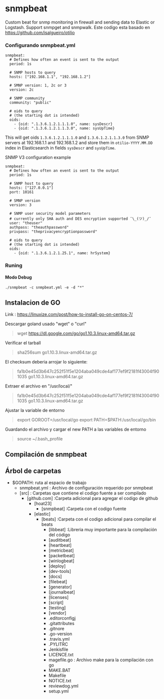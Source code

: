 # snmpbeat
Custom beat for snmp monitoring in firewall and sending data to Elastic or Logstash. Support snmpget and snmpwalk.
Este codigo esta basado en https://github.com/isalgueiro/otilio

### Configurando snmpbeat.yml
```
snmpbeat:
  # Defines how often an event is sent to the output
  period: 1s

  # SNMP hosts to query
  hosts: ["192.168.1.1", "192.168.1.2"]

  # SMNP version: 1, 2c or 3
  version: 2c

  # SNMP community
  community: "public"

  # oids to query
  # (the starting dot is intended)
  oids:
    - {oid: ".1.3.6.1.2.1.1.1.0", name: sysDescr}
    - {oid: ".1.3.6.1.2.1.1.3.0", name: sysUpTime}
```
This will get oids `1.3.6.1.2.1.1.1.0` and `1.3.6.1.2.1.1.3.0` from SNMP servers at 192.168.1.1 and 192.168.1.2 and store them in `otilio-YYYY.MM.DD` index in Elasticsearch in fields `sysDescr` and `sysUpTime`.

SNMP V3 configuration example

```
snmpbeat:
  # Defines how often an event is sent to the output
  period: 1s

  # SNMP host to query
  hosts: ["127.0.0.1"]
  port: 10161

  # SMNP version
  version: 3

  # SNMP user security model parameters
  # currently only SHA auth and DES encryption supported ¯\_(ツ)_/¯
  user: "theuser"
  authpass: "theauthpassword"
  privpass: "theprivacyencryptionpassword"

  # oids to query
  # (the starting dot is intended)
  oids:
    - {oid: ".1.3.6.1.2.1.25.1", name: hrSystem}
```

### Runing

#### Modo Debug

```
./snmpbeat -c snmpbeat.yml -e -d "*"
```

## Instalacion de GO
Link : https://linuxize.com/post/how-to-install-go-on-centos-7/

Descargar goland usado "wget" o "curl"

> wget https://dl.google.com/go/go1.10.3.linux-amd64.tar.gz

Verificar el tarball

> sha256sum go1.10.3.linux-amd64.tar.gz

El checksum deberia arrojar lo siguiente:

> fa1b0e45d3b647c252f51f5e1204aba049cde4af177ef9f2181f43004f901035  go1.10.3.linux-amd64.tar.gz

Extraer el archivo en "/usr/local/"

> fa1b0e45d3b647c252f51f5e1204aba049cde4af177ef9f2181f43004f901035  go1.10.3.linux-amd64.tar.gz

Ajustar la variable de entorno

> export GOROOT=/usr/local/go
> export PATH=$PATH:/usr/local/go/bin

Guardando el archivo y cargar el new PATH  a las variables de entorno

> source ~/.bash_profile

## Compilación de snmpbeat

## Árbol de carpetas
- $GOPATH: ruta al espacio de trabajo
   - snmpbeat.yml : Archivo de configuración requerido por snmpbeat
   - [src] : Carpetas que contiene el codigo fuente a ser compilado
       - [github.com]  :Carpeta adicional para agregar el codigo de github
          - [hoat23]
             - [snmpbeat] :Carpeta con el codigo fuente
          - [elastic]
             - [beats] :Carpeta con el codigo adicional para compilar el beats
                - [libbeat]      :Libreria muy importante para la compilación del código
                - [auditbeat]
                - [heartbeat]
                - [metricbeat]
                - [packetbeat]
                - [winlogbeat]
                - [deploy]
                - [dev-tools]
                - [docs]
                - [filebeat]
                - [generator]
                - [journalbeat]
                - [licenses]
                - [script]
                - [testing]
                - [vendor]
                - .editorconfigj
                - .gitattributes
                - .gitnore
                - .go-version
                - .travis.yml
                - .PYLITRC
                - Jenkisfile
                - LICENCE.txt
                - magefile.go    : Archivo make para la compilación con go
                - MAKE.BAT
                - Makefile
                - NOTICE.txt
                - reviewdog.yml
                - setup.yml
          


   
 
